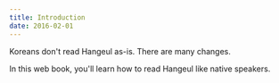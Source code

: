 ```yaml
---
title: Introduction
date: 2016-02-01
---
```


Koreans don't read Hangeul as-is. There are many changes. 

In this web book, you'll learn how to read Hangeul like native speakers. 